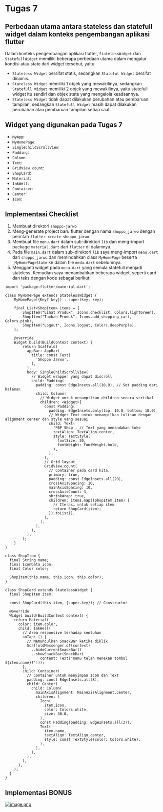 # Tugas 7

## Perbedaan utama antara stateless dan statefull widget dalam konteks pengembangan aplikasi flutter
Dalam konteks pengembangan aplikasi flutter, `StatelessWidget` dan `StatefullWidget` memiliki beberapa perbedaan utama dalam mengatur kondisi atau state dari widget tersebut, yaitu:
- `Stateless Widget` bersifat statis, sedangkan `Stateful Widget` bersifat dinamis.
- `Stateless Widget` memiliki 1 objek yang mewakilinya, sedangkan `Statefull Widget` memiliki 2 objek yang mewakilinya, yaitu statefull widget itu sendiri dan objek state yang mengelola keadaannya.
- `Stateless Widget` tidak dapat dilakukan perubahan atau pembaruan tampilan, sedangkan `Statefull Widget` masih dapat dilakukan perubahan atau pembaruan tampilan setiap saat.

## Widget yang digunakan pada Tugas 7
- `MyApp`:
- `MyHomePage`:
- `SingleChildScrollView`:
- `Padding`:
- `Column`:
- `Text`:
- `GridView.count`:
- `ShopCard`:
- `Material`:
- `InkWell`:
- `Container`:
- `Center`:
- `Icon`:

## Implementasi Checklist
1. Membuat direktori `shoppo-jarwo`
2. Meng-generate project baru flutter dengan nama `shoppo_jarwo` dengan perintah `flutter create shoppo_jarwo`
3. Membuat file `menu.dart` dalam sub-direktori `lib` dan meng-import package `material.dart` dari `flutter` di dalamnya.
4. Pada file `main.dart` dalam sub-direktori `lib` saya meng-import `menu.dart` dari `shoppo_jarwo` dan memindahkan class `MyHomePage` beserta `_MyHomePageState` ke dalam file `medu.dart` sebelumnya.
5. Mengganti widget pada `menu.dart` yang semula statefull menjadi stateless. Kemudian saya menambahkan beberapa widget, seperti card dan teks dengan kode sebagai berikut:
```
import 'package:flutter/material.dart';

class MyHomePage extends StatelessWidget {
    MyHomePage({Key? key}) : super(key: key);

    final List<ShopItem> items = [
        ShopItem("Lihat Produk", Icons.checklist, Colors.lightGreen),
        ShopItem("Tambah Produk", Icons.add_shopping_cart, Colors.pink),
        ShopItem("Logout", Icons.logout, Colors.deepPurple),
    ];

    @override
    Widget build(BuildContext context) {
        return Scaffold(
          appBar: AppBar(
            title: const Text(
              'Shoppo Jarwo',
            ),
          ),
          body: SingleChildScrollView(
            // Widget wrapper yang dapat discroll
            child: Padding(
              padding: const EdgeInsets.all(10.0), // Set padding dari halaman
              child: Column(
                // Widget untuk menampilkan children secara vertikal
                children: <Widget>[
                  const Padding(
                    padding: EdgeInsets.only(top: 10.0, bottom: 10.0),
                    // Widget Text untuk menampilkan tulisan dengan alignment center dan style yang sesuai
                    child: Text(
                      'PBP Shop', // Text yang menandakan toko
                      textAlign: TextAlign.center,
                      style: TextStyle(
                        fontSize: 30,
                        fontWeight: FontWeight.bold,
                      ),
                    ),
                  ),
                  // Grid layout
                  GridView.count(
                    // Container pada card kita.
                    primary: true,
                    padding: const EdgeInsets.all(20),
                    crossAxisSpacing: 10,
                    mainAxisSpacing: 10,
                    crossAxisCount: 3,
                    shrinkWrap: true,
                    children: items.map((ShopItem item) {
                      // Iterasi untuk setiap item
                      return ShopCard(item);
                    }).toList(),
                  ),
                ],
              ),
            ),
          ),
        );
    }
}

class ShopItem {
  final String name;
  final IconData icon;
  final Color color;

  ShopItem(this.name, this.icon, this.color);
}

class ShopCard extends StatelessWidget {
  final ShopItem item;

  const ShopCard(this.item, {super.key}); // Constructor

  @override
  Widget build(BuildContext context) {
    return Material(
      color: item.color,
      child: InkWell(
        // Area responsive terhadap sentuhan
        onTap: () {
          // Memunculkan SnackBar ketika diklik
          ScaffoldMessenger.of(context)
            ..hideCurrentSnackBar()
            ..showSnackBar(SnackBar(
                content: Text("Kamu telah menekan tombol ${item.name}!")));
        },
        child: Container(
          // Container untuk menyimpan Icon dan Text
          padding: const EdgeInsets.all(8),
          child: Center(
            child: Column(
              mainAxisAlignment: MainAxisAlignment.center,
              children: [
                Icon(
                  item.icon,
                  color: Colors.white,
                  size: 30.0,
                ),
                const Padding(padding: EdgeInsets.all(3)),
                Text(
                  item.name,
                  textAlign: TextAlign.center,
                  style: const TextStyle(color: Colors.white),
                ),
              ],
            ),
          ),
        ),
      ),
    );
  }
}
```
## Implementasi BONUS
[![image.png](https://ibb.co/xLMwp9C)](https://ibb.co/xLMwp9C)